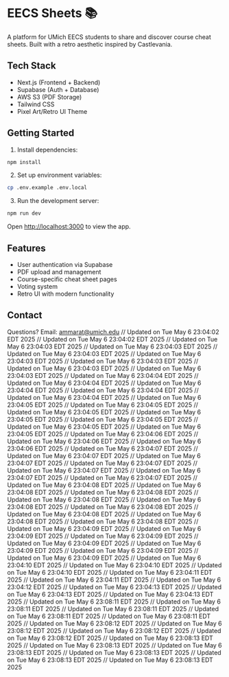 # EECS Sheets 📚

A platform for UMich EECS students to share and discover course cheat sheets. Built with a retro aesthetic inspired by Castlevania.

## Tech Stack

- Next.js (Frontend + Backend)
- Supabase (Auth + Database)
- AWS S3 (PDF Storage)
- Tailwind CSS
- Pixel Art/Retro UI Theme

## Getting Started

1. Install dependencies:

```bash
npm install
```

2. Set up environment variables:

```bash
cp .env.example .env.local
```

3. Run the development server:

```bash
npm run dev
```

Open [http://localhost:3000](http://localhost:3000) to view the app.

## Features

- User authentication via Supabase
- PDF upload and management
- Course-specific cheat sheet pages
- Voting system
- Retro UI with modern functionality

## Contact

Questions? Email: ammarat@umich.edu
// Updated on Tue May  6 23:04:02 EDT 2025
// Updated on Tue May  6 23:04:02 EDT 2025
// Updated on Tue May  6 23:04:03 EDT 2025
// Updated on Tue May  6 23:04:03 EDT 2025
// Updated on Tue May  6 23:04:03 EDT 2025
// Updated on Tue May  6 23:04:03 EDT 2025
// Updated on Tue May  6 23:04:03 EDT 2025
// Updated on Tue May  6 23:04:03 EDT 2025
// Updated on Tue May  6 23:04:03 EDT 2025
// Updated on Tue May  6 23:04:04 EDT 2025
// Updated on Tue May  6 23:04:04 EDT 2025
// Updated on Tue May  6 23:04:04 EDT 2025
// Updated on Tue May  6 23:04:04 EDT 2025
// Updated on Tue May  6 23:04:04 EDT 2025
// Updated on Tue May  6 23:04:05 EDT 2025
// Updated on Tue May  6 23:04:05 EDT 2025
// Updated on Tue May  6 23:04:05 EDT 2025
// Updated on Tue May  6 23:04:05 EDT 2025
// Updated on Tue May  6 23:04:05 EDT 2025
// Updated on Tue May  6 23:04:05 EDT 2025
// Updated on Tue May  6 23:04:05 EDT 2025
// Updated on Tue May  6 23:04:06 EDT 2025
// Updated on Tue May  6 23:04:06 EDT 2025
// Updated on Tue May  6 23:04:06 EDT 2025
// Updated on Tue May  6 23:04:07 EDT 2025
// Updated on Tue May  6 23:04:07 EDT 2025
// Updated on Tue May  6 23:04:07 EDT 2025
// Updated on Tue May  6 23:04:07 EDT 2025
// Updated on Tue May  6 23:04:07 EDT 2025
// Updated on Tue May  6 23:04:07 EDT 2025
// Updated on Tue May  6 23:04:07 EDT 2025
// Updated on Tue May  6 23:04:08 EDT 2025
// Updated on Tue May  6 23:04:08 EDT 2025
// Updated on Tue May  6 23:04:08 EDT 2025
// Updated on Tue May  6 23:04:08 EDT 2025
// Updated on Tue May  6 23:04:08 EDT 2025
// Updated on Tue May  6 23:04:08 EDT 2025
// Updated on Tue May  6 23:04:08 EDT 2025
// Updated on Tue May  6 23:04:08 EDT 2025
// Updated on Tue May  6 23:04:08 EDT 2025
// Updated on Tue May  6 23:04:09 EDT 2025
// Updated on Tue May  6 23:04:09 EDT 2025
// Updated on Tue May  6 23:04:09 EDT 2025
// Updated on Tue May  6 23:04:09 EDT 2025
// Updated on Tue May  6 23:04:09 EDT 2025
// Updated on Tue May  6 23:04:09 EDT 2025
// Updated on Tue May  6 23:04:09 EDT 2025
// Updated on Tue May  6 23:04:10 EDT 2025
// Updated on Tue May  6 23:04:10 EDT 2025
// Updated on Tue May  6 23:04:10 EDT 2025
// Updated on Tue May  6 23:04:11 EDT 2025
// Updated on Tue May  6 23:04:11 EDT 2025
// Updated on Tue May  6 23:04:12 EDT 2025
// Updated on Tue May  6 23:04:13 EDT 2025
// Updated on Tue May  6 23:04:13 EDT 2025
// Updated on Tue May  6 23:04:13 EDT 2025
// Updated on Tue May  6 23:08:11 EDT 2025
// Updated on Tue May  6 23:08:11 EDT 2025
// Updated on Tue May  6 23:08:11 EDT 2025
// Updated on Tue May  6 23:08:11 EDT 2025
// Updated on Tue May  6 23:08:11 EDT 2025
// Updated on Tue May  6 23:08:12 EDT 2025
// Updated on Tue May  6 23:08:12 EDT 2025
// Updated on Tue May  6 23:08:12 EDT 2025
// Updated on Tue May  6 23:08:12 EDT 2025
// Updated on Tue May  6 23:08:13 EDT 2025
// Updated on Tue May  6 23:08:13 EDT 2025
// Updated on Tue May  6 23:08:13 EDT 2025
// Updated on Tue May  6 23:08:13 EDT 2025
// Updated on Tue May  6 23:08:13 EDT 2025
// Updated on Tue May  6 23:08:13 EDT 2025
